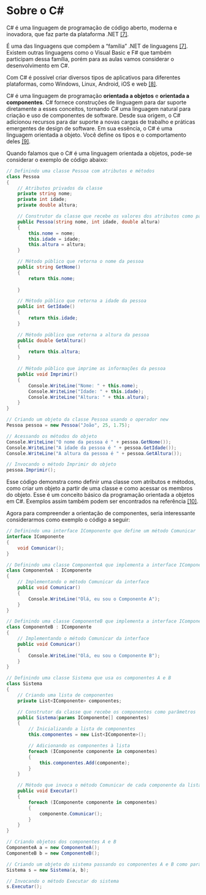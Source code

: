# Sobre o C#

      
C# é uma linguagem de programação de código aberto, moderna e inovadora, que faz parte da plataforma .NET [[7]](/Advanced-Business-Development-with-.NET/1º-Semestre/Aula-02-%2D-IDE-Visual-Studio,-Primeiro-Programa-em-Csharp/Referências).

É uma das linguagens que compõem a “família” .NET de linguagens [[7]](/Advanced-Business-Development-with-.NET/1º-Semestre/Aula-02-%2D-IDE-Visual-Studio,-Primeiro-Programa-em-Csharp/Referências). Existem outras linguagens como o Visual Basic e F# que também participam dessa família, porém para as aulas vamos considerar o desenvolvimento em C#.

Com C# é possível criar diversos tipos de aplicativos para diferentes plataformas, como Windows, Linux, Android, iOS e web [[8]](/Advanced-Business-Development-with-.NET/1º-Semestre/Aula-02-%2D-IDE-Visual-Studio,-Primeiro-Programa-em-Csharp/Referências).

C# é uma linguagem de programação **orientada a objetos** e **orientada a componentes**. C# fornece construções de linguagem para dar suporte diretamente a esses conceitos, tornando C# uma linguagem natural para criação e uso de componentes de software. Desde sua origem, o C# adicionou recursos para dar suporte a novas cargas de trabalho e práticas emergentes de design de software. Em sua essência, o C# é uma linguagem orientada a objeto. Você define os tipos e o comportamento deles [[9]](/Advanced-Business-Development-with-.NET/1º-Semestre/Aula-02-%2D-IDE-Visual-Studio,-Primeiro-Programa-em-Csharp/Referências).

Quando falamos que o C# é uma linguagem orientada a objetos, pode-se considerar o exemplo de código abaixo:

```csharp
// Definindo uma classe Pessoa com atributos e métodos
class Pessoa
{
    // Atributos privados da classe
    private string nome;
    private int idade;
    private double altura;

    // Construtor da classe que recebe os valores dos atributos como parâmetros
    public Pessoa(string nome, int idade, double altura)
    {
        this.nome = nome;
        this.idade = idade;
        this.altura = altura;
    }

    // Método público que retorna o nome da pessoa
    public string GetNome()
    {
        return this.nome;
      
    }

    // Método público que retorna a idade da pessoa
    public int GetIdade()
    {
        return this.idade;
    }

    // Método público que retorna a altura da pessoa
    public double GetAltura()
    {
        return this.altura;
    }

    // Método público que imprime as informações da pessoa
    public void Imprimir()
    {
        Console.WriteLine("Nome: " + this.nome);
        Console.WriteLine("Idade: " + this.idade);
        Console.WriteLine("Altura: " + this.altura);
    }
}

// Criando um objeto da classe Pessoa usando o operador new
Pessoa pessoa = new Pessoa("João", 25, 1.75);

// Acessando os métodos do objeto
Console.WriteLine("O nome da pessoa é " + pessoa.GetNome());
Console.WriteLine("A idade da pessoa é " + pessoa.GetIdade());
Console.WriteLine("A altura da pessoa é " + pessoa.GetAltura());

// Invocando o método Imprimir do objeto
pessoa.Imprimir();
```
      
Esse código demonstra como definir uma classe com atributos e métodos, como criar um objeto a partir de uma classe e como acessar os membros do objeto. Esse é um conceito básico da programação orientada a objetos em C#. Exemplos assim também podem ser encontrados na referência [[10]](/Advanced-Business-Development-with-.NET/1º-Semestre/Aula-02-%2D-IDE-Visual-Studio,-Primeiro-Programa-em-Csharp/Referências).

Agora para compreender a orientação de componentes, seria interessante considerarmos como exemplo o código a seguir:

```csharp
// Definindo uma interface IComponente que define um método Comunicar
interface IComponente
{
    void Comunicar();
}

// Definindo uma classe ComponenteA que implementa a interface IComponente
class ComponenteA : IComponente
{
    // Implementando o método Comunicar da interface
    public void Comunicar()
    {
        Console.WriteLine("Olá, eu sou o Componente A");
    }
}

// Definindo uma classe ComponenteB que implementa a interface IComponente
class ComponenteB : IComponente
{
    // Implementando o método Comunicar da interface
    public void Comunicar()
    {
        Console.WriteLine("Olá, eu sou o Componente B");
    }
}

// Definindo uma classe Sistema que usa os componentes A e B
class Sistema
{
    // Criando uma lista de componentes
    private List<IComponente> componentes;

    // Construtor da classe que recebe os componentes como parâmetros
    public Sistema(params IComponente[] componentes)
    {
        // Inicializando a lista de componentes
        this.componentes = new List<IComponente>();

        // Adicionando os componentes à lista
        foreach (IComponente componente in componentes)
        {
            this.componentes.Add(componente);
        }
    }

    // Método que invoca o método Comunicar de cada componente da lista
    public void Executar()
    {
        foreach (IComponente componente in componentes)
        {
            componente.Comunicar();
        }
    }
}

// Criando objetos dos componentes A e B
ComponenteA a = new ComponenteA();
ComponenteB b = new ComponenteB();

// Criando um objeto do sistema passando os componentes A e B como parâmetros
Sistema s = new Sistema(a, b);

// Invocando o método Executar do sistema
s.Executar();
```